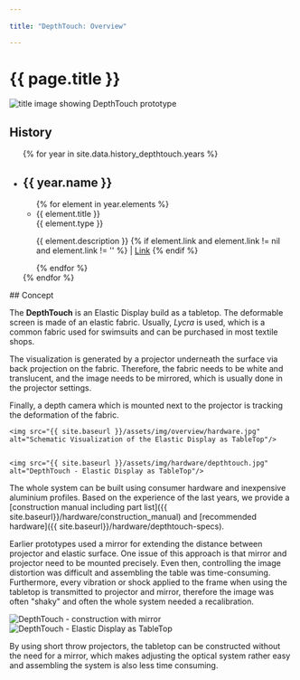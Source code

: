 ```yaml
---
 
title: "DepthTouch: Overview"

---
```


# {{ page.title }}

<img src="{{ site.baseurl}}/assets/img/hardware/depthtouch_title.jpg" class="content__title-image" alt="title image showing DepthTouch prototype"/>

## History

 <div class="timeline">      
    <ul class="timeline__year--list">
        {% for year in site.data.history_depthtouch.years %}
        <li class="timeline__year--element">
          <div class="timeline__line" role="presentation"></div>
            <h2 class="timeline__year--date">{{ year.name }}</h2>
            <div class="timeline__year--content">
              <ul class="timeline__publication--list">
                  {% for element in year.elements %}
                  <li class="timeline__publication--element">
                        <div class="timeline__element--detail">
                          <div class="timeline__element--title">{{ element.title }}</div>
                          <div class="timeline__element--type">{{ element.type }}</div>
                          <p class="timeline__element--description">
                            {{ element.description }}
                          {% if element.link and element.link != nil and element.link != '' %}
                            | <a title="link to external resource for {{ element.id }}" href="{{ element.link }}" target="_blank">Link</a>
                          {% endif %}
                          </p>
                    </div>
                  </li>
                  {% endfor %}
              </ul>
            </div>
        </li>
        {% endfor %}
    </ul>
    </div>
## Concept

The __DepthTouch__ is an Elastic Display build as a tabletop. The deformable screen is made of an elastic fabric. Usually, _Lycra_ is used, which is a common fabric used for swimsuits and can be purchased in most textile shops.

The visualization is generated by a projector underneath the surface via back projection on the fabric. Therefore, the fabric needs to be white and translucent, and the image needs to be mirrored, which is usually done in the projector settings.

Finally, a depth camera which is mounted next to the projector is tracking the deformation of the fabric.

<div class="image-container">

    <img src="{{ site.baseurl }}/assets/img/overview/hardware.jpg" alt="Schematic Visualization of the Elastic Display as TableTop"/>


    <img src="{{ site.baseurl }}/assets/img/hardware/depthtouch.jpg" alt="DepthTouch - Elastic Display as TableTop"/>

</div>

The whole system can be built using consumer hardware and inexpensive aluminium profiles. Based on the experience of the last years, we provide a [construction manual including part list]({{ site.baseurl}}/hardware/construction_manual) and [recommended hardware]({{ site.baseurl}}/hardware/depthtouch-specs).

Earlier prototypes used a mirror for extending the distance between projector and elastic surface. One issue of this approach is that mirror and projector need to be mounted precisely. Even then, controlling the image distortion was difficult and assembling the table was time-consuming. Furthermore, every vibration or shock applied to the frame when using the tabletop is transmitted to projector and mirror, therefore the image was often "shaky" and often the whole system needed a recalibration.

<div class="image-container">

  <img src="{{ site.baseurl }}/assets/img/hardware/Aufbau_DepthTouch.png" alt="DepthTouch - construction with mirror"/>

  <img src="{{ site.baseurl }}/assets/img/hardware/Tisch2.png" alt="DepthTouch - Elastic Display as TableTop"/>
</div>

By using short throw projectors, the tabletop can be constructed without the need for a mirror, which makes adjusting the optical system rather easy and assembling the system is also less time consuming.
